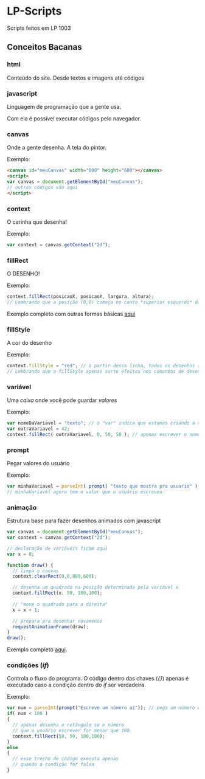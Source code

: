 # LP-Scripts
Scripts feitos em LP 1003

## Conceitos Bacanas

### html
Conteúdo do site. Desde textos e imagens até códigos

### javascript
Linguagem de programação que a gente usa.

Com ela é possível executar códigos pelo navegador.

### canvas
Onde a gente desenha. A tela do pintor.

Exemplo:
```html
<canvas id="meuCanvas" width="800" height="600"></canvas>
<script>
var canvas = document.getElementById("meuCanvas");
// outros códigos vão aqui
</script>
```

### context
O carinha que desenha!

Exemplo:
```javascript
var context = canvas.getContext("2d");
```

### fillRect
O DESENHO!

Exemplo:
```javascript
context.fillRect(posicaoX, posicaoY, largura, altura);
// Lembrando que a posição (0,0) começa no canto *superior esquerdo* da tela.
```
Exemplo completo com outras formas básicas [aqui](https://github.com/matheuslessarodrigues/LP-Codes/blob/master/desenhos-base.html)

### fillStyle
A cor do desenho

Exemplo:
```javascript
context.fillStyle = "red"; // a partir dessa linha, todos os desenhos são vermelhos
// Lembrando que o fillStyle apenas surte efeitos nos comandos de desenho que vêm *depois* dele.
```

### variável
Uma _caixa_ onde você pode guardar _valores_

Exemplo:
```javascript
var nomeDaVariavel = "texto"; // o "var" indica que estamos criando a variável
var outraVariavel = 42;
context.fillRect( outraVariavel, 0, 50, 50 ); // apenas escrever o nome da variável faz a gente usar seu valor
```

### prompt
Pegar valores do usuário

Exemplo:
```javascript
var minhaVariavel = parseInt( prompt( "texto que mostra pro usuario" ) ); // aparecerá uma caixa pro usuário escrever um valor
// minhaVariavel agora tem o valor que o usuário escreveu
```

### animação
Estrutura base para fazer desenhos animados com javascript
```javascript
var canvas = document.getElementById("meuCanvas");
var context = canvas.getContext("2d");

// declaração de variáveis ficam aqui
var x = 0;

function draw() {
  // limpa o canvas  
  context.clearRect(0,0,800,600);

  // desenha um quadrado na posição determinada pela variável x
  context.fillRect(x, 50, 100,100);
  
  // "move o quadrado para a direita"
  x = x + 1;

  // prepara pra desenhar novamente
  requestAnimationFrame(draw);
}
draw();
```
Exemplo completo [aqui](https://github.com/matheuslessarodrigues/LP-Codes/blob/master/animation.html).

### condições (_if_)
Controla o fluxo do programa. O código dentro das chaves (_{}_) apenas é executado caso a condição dentro do _if_ ser verdadeira.

Exemplo:
```javascript
var num = parseInt(prompt("Escreve um número aí")); // pega um número do usuário
if( num < 100 )
{
  // apenas desenha o retângulo se o número
  // que o usuário escrever for menor que 100
  context.fillRect(50, 50, 100,100);
}
else
{
  // esse trecho de código executa apenas
  // quando a condição for falsa
}
```
